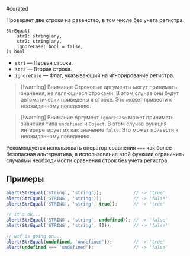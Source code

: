#curated 

Проверяет две строки на равенство, в том числе без учета регистра.
```
StrEqual(
	str1: string|any,
	str2: string|any,
	ignoreCase: bool = false,
): bool
```
- `str1` — Первая строка.
- `str2` — Вторая строка.
- `ignoreCase` — Флаг, указывающий на игнорирование регистра.

> [!warning] Внимание
> Строковые аргументы могут принимать значения, не являющиеся строками. В этом случае они будут автоматически приведены к строке. Это может привести к неожиданному поведению.

> [!warning] Внимание
> Аргумент `ignoreCase` может принимать значения типа `undefined` и `Object`. В этом случае функция интерпретирует их как значение `false`. Это может привести к неожиданному поведению.

Рекомендуется использовать оператор сравнения `===` как более безопасная альтернатива, а использование этой функции ограничить случаями необходимости сравнения строк без учета регистра.

## Примеры
```js
alert(StrEqual('string', 'string'));            // -> 'true'
alert(StrEqual('STRING', 'string'));            // -> 'false'
alert(StrEqual('STRING', 'string', true));      // -> 'true'

// it's ok...
alert(StrEqual('STRING', 'string', undefined)); // -> 'false'
alert(StrEqual('STRING', 'string', []));        // -> 'false'

// wtf is going on...
alert(StrEqual(undefined, 'undefined'));        // -> 'true'
alert(undefined === 'undefined');               // -> 'false'
```